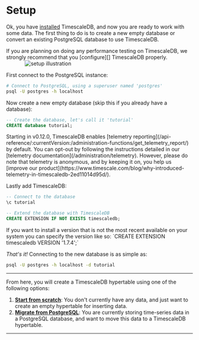 # Setup

Ok, you have [installed][] TimescaleDB, and now you are ready to work with some
data.  The first thing to do is to create a new empty database or convert an
existing PostgreSQL database to use TimescaleDB.

<highlight type="tip">
If you are planning on doing any performance testing on TimescaleDB, we
strongly recommend that you [configure][] TimescaleDB properly.
</highlight>

<img class="main-content__illustration" style="margin: 0 5% 0 10%;" src="https://assets.iobeam.com/images/docs/illustration-setup.svg" alt="setup illustration"/>

First connect to the PostgreSQL instance:

```bash
# Connect to PostgreSQL, using a superuser named 'postgres'
psql -U postgres -h localhost
```

Now create a new empty database (skip this if you already have a database):

```sql
-- Create the database, let's call it 'tutorial'
CREATE database tutorial;
```

<highlight type="warning">
Starting in v0.12.0, TimescaleDB enables [telemetry reporting](/api-reference/:currentVersion:/administration-functions/get_telemetry_report/)
by default. You can opt-out by following the instructions detailed
in our [telemetry documentation](/administration/telemetry). However, please do note that telemetry is
anonymous, and by keeping it on, you help us [improve our product](https://www.timescale.com/blog/why-introduced-telemetry-in-timescaledb-2ed11014d95d/).
</highlight>

Lastly add TimescaleDB:

```sql
-- Connect to the database
\c tutorial

-- Extend the database with TimescaleDB
CREATE EXTENSION IF NOT EXISTS timescaledb;
```

<highlight type="tip">
If you want to install a version that is not the most
recent available on your system you can specify the version like so:
`CREATE EXTENSION timescaledb VERSION '1.7.4';`
</highlight>

_That's it!_  Connecting to the new database is as simple as:

```bash
psql -U postgres -h localhost -d tutorial
```

---

From here, you will create a TimescaleDB hypertable using one of the
following options:

1. **[Start from scratch][start-scratch]**: You don't currently have
any data, and just want to create an empty hypertable for inserting
data.
1. **[Migrate from PostgreSQL][migrate-postgres]**: You are currently
storing time-series data in a PostgreSQL database, and want to move this data
to a TimescaleDB hypertable.

---

[installed]: /how-to-guides/install-timescaledb/
[configure]: /administration/configuration/
[telemetry reporting]: /api-reference/:currentVersion:/administration-functions/get_telemetry_report/
[telemetry documentation]: /administration/telemetry
[improve our product]: https://www.timescale.com/blog/why-introduced-telemetry-in-timescaledb-2ed11014d95d/
[start-scratch]: /how-to-guides/hypertables/create/
[migrate-postgres]: /how-to-guides/migrate-data/
